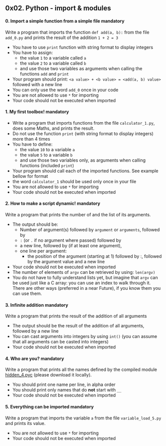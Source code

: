 ## 0x02. Python - import & modules
#### 0. Import a simple function from a simple file mandatory
Write a program that imports the function `def add(a, b):` from the file `add_0.py` and prints the result of the addition `1 + 2 = 3`
  - You have to use `print` function with string format to display integers
  - You have to assign:
    - the value `1` to a variable called `a`
    - the value `2` to a variable called `b`
    - and use those two variables as arguments when calling the functions `add` and `print`
  - Your program should print: `<a value> + <b value> = <add(a, b) value>` followed with a new line
  - You can only use the word `add_0` once in your code
  - You are not allowed to use `*` for importing
  - Your code should not be executed when imported
#### 1. My first toolbox! mandatory
  - Write a program that imports functions from the file `calculator_1.py`, does some Maths, and prints the result.
  - Do not use the function `print` (with string format to display integers) more than 4 times
  - You have to define:
    - the value `10` to a variable `a`
    - the value `5` to a variable `b`
    - and use those two variables only, as arguments when calling functions (included `print`)
  - Your program should call each of the imported functions. See example bellow for format
  - the word `calculator_1` should be used only once in your file
  - You are not allowed to use `*` for importing
  - Your code should not be executed when imported
#### 2. How to make a script dynamic! mandatory
Write a program that prints the number of and the list of its arguments.
  - The output should be:
    - Number of argument(s) followed by `argument` or `arguments`, followed by
    - `:` (or `.` if no argument where passed) followed by
    - a new line, followed by (if at least one argument),
    - one line per argument:
      - the position of the argument (starting at 1) followed by :, followed by the argument value and a new line
  - Your code should not be executed when imported
  - The number of elements of `argv` can be retrieved by using: `len(argv)`
  - You do not have to fully understand lists yet, but imagine that `argv` can be used just like a C array: you can use an index to walk through it. There are other ways (preferred in a near Future), if you know them you can use them.
#### 3. Infinite addition mandatory
Write a program that prints the result of the addition of all arguments
  - The output should be the result of the addition of all arguments, followed by a new line
  - You can cast arguments into integers by using `int()` (you can assume that all arguments can be casted into integers)
  - Your code should not be executed when imported
#### 4. Who are you? mandatory
Write a program that prints all the names defined by the compiled module [hidden_4.pyc](https://github.com/holbertonschool/0x02.py/raw/master/hidden_4.pyc) (please download it locally).

  - You should print one name per line, in alpha order
  - You should print only names that do **not** start with `__`
  - Your code should not be executed when imported
#### 5. Everything can be imported mandatory
Write a program that imports the variable `a` from the file `variable_load_5.py` and prints its value.
  - You are not allowed to use `*` for importing
  - Your code should not be executed when imported
